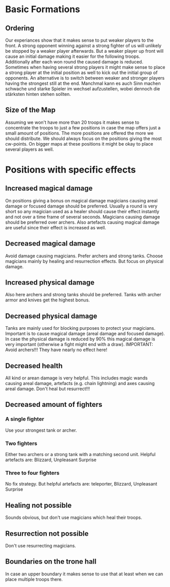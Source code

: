 # Basic Formations
## Ordering
Our experiances show that it makes sense to put weaker players to the front. A strong opponent winning against a strong fighter of us will unlikely be stopped by a weaker player afterwards. But a weaker player up front will cause an initial damage making it easier for the following troops. Additionally after each won round the caused damage is reduced. Sometimes when having several strong players it might make sense to place a strong player at the initial position as well to kick out the initial group of opponents. An alternative is to switch between weaker and stronger players having the strongest still at the end. Manchmal kann es auch Sinn machen schwache und starke Spieler im wechsel aufzustellen, wobei dennoch die stärksten hinten stehen sollten.

## Size of the Map
Assuming we won't have more than 20 troops it makes sense to concentrate the troops to just a few positions in case the map offers just a small amount of positions. The more positions are offered the more we should distribute. We should always focus on the positions giving the most cw-points. On bigger maps at these positions it might be okay to place several players as well.

# Positions with specific effects
## Increased magical damage
On positions giving a bonus on magical damage magicians causing areal damage or focused damage should be preferred. Usually a round is very short so any magician used as a healer should cause their effect instantly and not over a time frame of several seconds. Magicians causing damage should be preferred over archers. Also artefacts causing magical damage are useful since their effect is increased as well.
## Decreased magical damage
Avoid damage causing magicians. Prefer archers and strong tanks. Choose magicians mainly by healing and resurrection effects. But focus on physical damage.
## Increased physical damage
Also here archers and strong tanks should be preferred. Tanks with archer armor and knives get the highest bonus.
## Decreased physical damage
Tanks are mainly used for blocking purposes to protect your magicians. Important is to cause magical damage (areal damage and focused damage). In case the physical damage is reduced by 90% this magical damage is very important (otherwise a fight might end with a draw). IMPORTANT: Avoid archers!!! They have nearly no effect here!
## Decreased health
All kind or arean damage is very helpful. This includes magic wands causing areal damage, artefacts (e.g. chain lightning) and axes causing areal damage. Don't heal but resurrect!!!
## Decreased amount of fighters
### A single fighter
Use your strongest tank or archer.
### Two fighters
Either two archers or a strong tank with a matching second unit. Helpful artefacts are: Blizzard, Unpleasant Surprise
### Three to four fighters
No fix strategy. But helpful artefacts are: teleporter, Blizzard, Unpleasant Surprise
## Healing not possible
Sounds obvious, but don't use magicians which heal their troops.
## Resurrection not possible
Don't use resurrecting magicians.
## Boundaries on the trone hall
In case an upper boundary it makes sense to use that at least when we can place multiple troops there.
